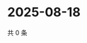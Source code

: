 # 2025-08-18

共 0 条

<!-- BEGIN ZHIHUVIDEO -->
<!-- 最后更新时间 Mon Aug 18 2025 15:16:31 GMT+0800 (China Standard Time) -->

<!-- END ZHIHUVIDEO -->
